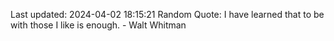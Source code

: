 Last updated: 2024-04-02 18:15:21
Random Quote: I have learned that to be with those I like is enough. - Walt Whitman